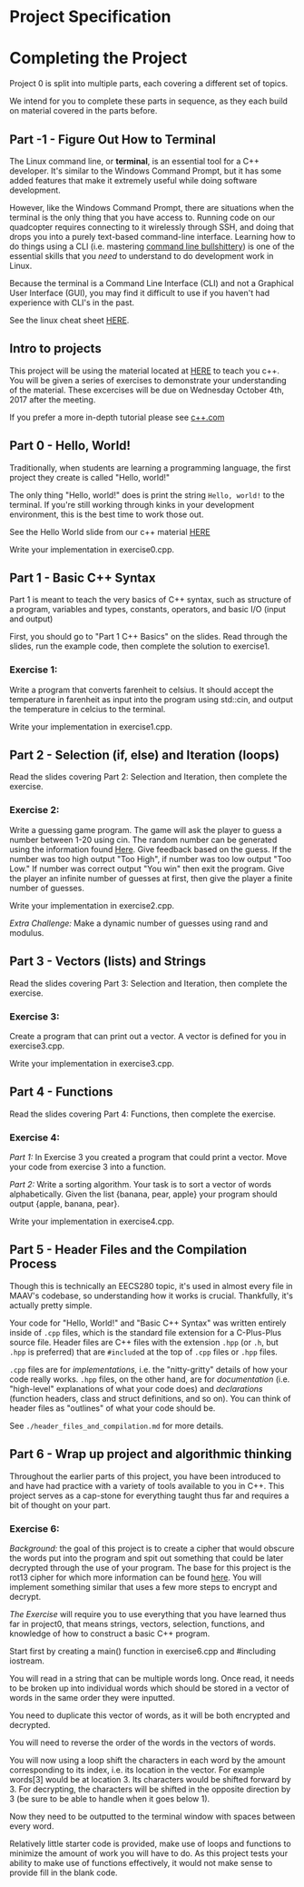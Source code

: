 Project Specification
================================================================================

Completing the Project
================================================================================
Project 0 is split into multiple parts, each covering a different set of
topics.

We intend for you to complete these parts in sequence, as they each build
on material covered in the parts before.


Part -1 - Figure Out How to Terminal
--------------------------------------------------------------------------------
The Linux command line, or **terminal**, is an essential tool for a C++
developer. It's similar to the Windows Command Prompt, but it has some added
features that make it extremely useful while doing software development.

However, like the Windows Command Prompt, there are situations when the
terminal is the only thing that you have access to. Running code on our
quadcopter requires connecting to it wirelessly through SSH, and doing that
drops you into a purely text-based command-line interface. Learning how to
do things using a CLI (i.e. mastering [command line
bullshittery](http://www.pgbovine.net/command-line-bullshittery.htm)) is
one of the essential skills that you _need_ to understand to do development
work in Linux.

Because the terminal is a Command Line Interface (CLI) and not a Graphical
User Interface (GUI), you may find it difficult to use if you haven't had
experience with CLI's in the past.

See the linux cheat sheet [HERE](https://drive.google.com/open?id=0B5O7hcI4VaMMbGRqRmMtVEJnMHc).

Intro to projects
-------------------------------------------------------------------------------
This project will be using the material located at [HERE](https://drive.google.com/drive/folders/0Bz0tMI9ydfZjVUhjUVoyVjNwdTQ?usp=sharing) to
teach you c++. You will be given a series of exercises to demonstrate your understanding of the
material. These excercises will be due on Wednesday October 4th, 2017 after the meeting.

If you prefer a more in-depth tutorial please see [c++.com](www.cplusplus.com/doc/tutorial/)

Part 0 - Hello, World!
--------------------------------------------------------------------------------
Traditionally, when students are learning a programming language, the first
project they create is called "Hello, world!"

The only thing "Hello, world!" does is print the string `Hello, world!` to the terminal. If you're still working through kinks in your development environment, this is the best time to work those out.

See the Hello World slide from our c++ material [HERE](hhttps://drive.google.com/drive/folders/0Bz0tMI9ydfZjVUhjUVoyVjNwdTQ?usp=sharing) 

Write your implementation in exercise0.cpp.

Part 1 - Basic C++ Syntax
--------------------------------------------------------------------------------
Part 1 is meant to teach the very basics of C++ syntax, such as structure of a program, variables and types, constants, operators, and basic I/O (input and output)

First, you should go to "Part 1 C++ Basics" on the slides. Read through the slides, run the example code, then complete the solution to exercise1.

### Exercise 1:
Write a program that converts farenheit to celsius. It should accept the temperature in farenheit
as input into the program using std::cin, and output the temperature in celcius to the
terminal.

Write your implementation in exercise1.cpp.

Part 2 - Selection (if, else) and Iteration (loops)
--------------------------------------------------------------------------------
Read the slides covering Part 2: Selection and Iteration, then complete the exercise.

### Exercise 2:
Write a guessing game program.  The game will ask the player to guess a number between 1-20 using
cin. The random number can be generated using the information found [Here](http://www.cplusplus.com/reference/cstdlib/rand/).
Give feedback based on the guess. If the number was too high output "Too High", if number was
too low output "Too Low." If number was correct output "You win" then exit the program. Give the
player an infinite number of guesses at first, then give the player a finite number of guesses.

Write your implementation in exercise2.cpp.

*Extra Challenge:*
Make a dynamic number of guesses using rand and modulus.

Part 3 - Vectors (lists) and Strings
--------------------------------------------------------------------------------
Read the slides covering Part 3: Selection and Iteration, then complete the exercise.

### Exercise 3:
Create a program that can print out a vector.  A vector is defined for you in exercise3.cpp. 

Write your implementation in exercise3.cpp.

Part 4 - Functions
--------------------------------------------------------------------------------
Read the slides covering Part 4: Functions, then complete the exercise.

### Exercise 4:
*Part 1:* In Exercise 3 you created a program that could print a vector. Move your code from exercise 3 into a function.

*Part 2:* Write a sorting algorithm. Your task is to sort a vector of words alphabetically. Given the list
{banana, pear, apple} your program should output {apple, banana, pear}.

Write your implementation in exercise4.cpp.

Part 5 - Header Files and the Compilation Process
--------------------------------------------------------------------------------
Though this is technically an EECS280 topic, it's used in almost every file
in MAAV's codebase, so understanding how it works is crucial. Thankfully,
it's actually pretty simple.

Your code for "Hello, World!" and "Basic C++ Syntax" was written entirely
inside of `.cpp` files, which is the standard file extension for a
C-Plus-Plus source file. Header files are C++ files with the extension
`.hpp` (or `.h`, but `.hpp` is preferred) that are `#include`d at the top
of `.cpp` files or `.hpp` files.

`.cpp` files are for _implementations,_ i.e. the "nitty-gritty" details of
how your code really works. `.hpp` files, on the other hand, are for
_documentation_ (i.e. "high-level" explanations of what your code does)
and _declarations_ (function headers, class and struct definitions, and so
on). You can think of header files as "outlines" of what your code should
be.

See `./header_files_and_compilation.md` for more details.


Part 6 - Wrap up project and algorithmic thinking
--------------------------------------------------------------------------------
Throughout the earlier parts of this project, you have been introduced to and have
had practice with a variety of tools available to you in C++. This project serves
as a cap-stone for everything taught thus far and requires a bit of thought on
your part.

### Exercise 6:
*Background:* the goal of this project is to create a cipher that would obscure
the words put into the program and spit out something that could be later
decrypted through the use of your program. The base for this project is the
rot13 cipher for which more information can be found [here](https://en.wikipedia.org/wiki/ROT13).
You will implement something similar that uses a few more steps to encrypt and decrypt.

*The Exercise* will require you to use everything that you have learned thus far in
project0, that means strings, vectors, selection, functions, and knowledge of how
to construct a basic C++ program.

Start first by creating a main() function in exercise6.cpp and #including iostream.

You will read in a string that can be multiple words long. Once read, it needs to
be broken up into individual words which should be stored in a vector of words in the
same order they were inputted.

You need to duplicate this vector of words, as it will be both encrypted and decrypted.

You will need to reverse the order of the words in the vectors of words.

You will now using a loop shift the characters in each word by the amount corresponding
to its index, i.e. its location in the vector. For example words[3] would be at location 3.
Its characters would be shifted forward by 3. For decrypting, the characters will be shifted
in the opposite direction by 3 (be sure to be able to handle when it goes below 1).

Now they need to be outputted to the terminal window with spaces between every word.

Relatively little starter code is provided, make use of loops and functions to minimize
the amount of work you will have to do. As this project tests your ability to make use
of functions effectively, it would not make sense to provide fill in the blank code.
